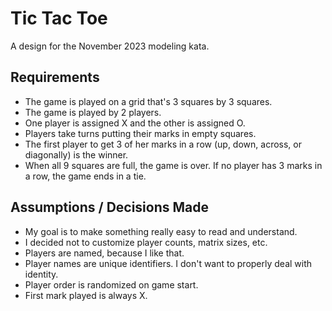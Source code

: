 # Tic Tac Toe

A design for the November 2023 modeling kata.

## Requirements

- The game is played on a grid that's 3 squares by 3 squares.
- The game is played by 2 players.
- One player is assigned X and the other is assigned O.
- Players take turns putting their marks in empty squares.
- The first player to get 3 of her marks in a row (up, down, across, or diagonally) is the winner.
- When all 9 squares are full, the game is over. If no player has 3 marks in a row, the game ends in a tie.

## Assumptions / Decisions Made

- My goal is to make something really easy to read and understand.
- I decided not to customize player counts, matrix sizes, etc.
- Players are named, because I like that.
- Player names are unique identifiers. I don't want to properly deal with identity.
- Player order is randomized on game start.
- First mark played is always X.
